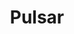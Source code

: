 ---
title: Pulsar
categories:
  - message-broker
officialPartner:
  name: StreamNative
  url: https://streamnative.io/
docs:
  - id: java
    url: https://java.testcontainers.org/modules/pulsar/
    maintainer: official
    example: |
      ```java
      var pulsar = new PulsarContainer(DockerImageName.parse("apachepulsar/pulsar:2.10.0"));
      pulsar.start();
      ```
  - id: go
    url: https://golang.testcontainers.org/modules/pulsar/
    maintainer: core
    example: |
      ```go
      pulsarContainer, err := pulsar.RunContainer(ctx,
        testcontainers.WithImage("apachepulsar/pulsar:2.10.0"),
        pulsar.WithPulsarEnv("brokerDeduplicationEnabled", "true"),
        pulsar.WithFunctionsWorker(),
        pulsar.WithTransactions(),
      )
      ```
description: |
  Apache Pulsar is an open-source, distributed messaging and streaming platform. Messages can be consumed and acknowledged individually or consumed as streams with less than 5ms of latency.
---